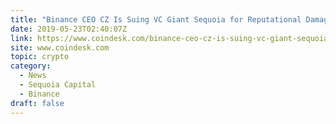 ```yaml
---
title: "Binance CEO CZ Is Suing VC Giant Sequoia for Reputational Damages"
date: 2019-05-23T02:40:07Z
link: https://www.coindesk.com/binance-ceo-cz-is-suing-vc-giant-sequoia-for-reputational-damages?utm_medium=RSS&utm_source=hune
site: www.coindesk.com
topic: crypto
category:
  - News
  - Sequoia Capital
  - Binance
draft: false
---
```

